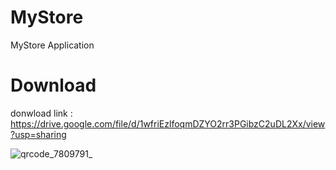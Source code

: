 # MyStore
MyStore Application

# Download
donwload link : https://drive.google.com/file/d/1wfriEzlfoqmDZYO2rr3PGibzC2uDL2Xx/view?usp=sharing

![qrcode_7809791_](https://user-images.githubusercontent.com/95560640/148209818-cc5af1ff-4690-4108-8773-e030eea33cbb.png)
